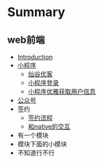 # Summary

## web前端

* [Introduction](README.md)
* [小程序](/小程序/小程序.md)
  * [灿谷优客](小程序/can-gu-you-ke.md)
  * [小程序登录](小程序/xiao-cheng-xu-deng-lu.md)
  * [小程序优雅获取用户信息](小程序/xiao-cheng-xu-you-ya-huo-qu-yong-hu-xin-xi.md)
* [公众号](/公众号/README.md)
* 签约
  * [签约流程](/签约/签约流程.md)
  * [和native的交互](/签约/和native的交互.md)
* 有一个模块
* 模块下面的小模块
* 不知道行不行

